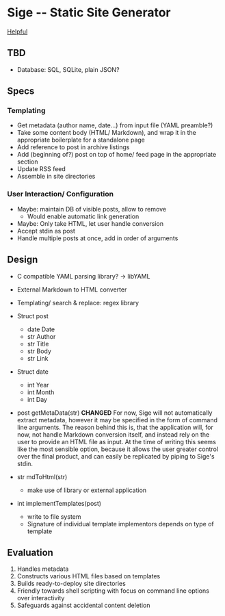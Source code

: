 # Sige -- Static Site Generator
[Helpful](https://github.com/oz123/awesome-c)

## TBD
* Database: SQL, SQLite, plain JSON?

## Specs
### Templating
* Get metadata (author name, date...) from input file (YAML preamble?)
* Take some content body (HTML/ Markdown), and wrap it in the appropriate boilerplate for a standalone page
* Add reference to post in archive listings
* Add (beginning of?) post on top of home/ feed page in the appropriate section
* Update RSS feed
* Assemble in site directories

### User Interaction/ Configuration
* Maybe: maintain DB of visible posts, allow to remove
	* Would enable automatic link generation
* Maybe: Only take HTML, let user handle conversion
* Accept stdin as post
* Handle multiple posts at once, add in order of arguments

## Design
* C compatible YAML parsing library? -> libYAML
* External Markdown to HTML converter
* Templating/ search & replace: regex library

* Struct post
	* date Date
	* str Author
	* str Title
	* str Body
	* str Link

* Struct date
	* int Year
	* int Month
	* int Day

* post getMetaData(str) **CHANGED**
	For now, Sige will not automatically extract metadata, however it may be specified in the form of command line arguments.
	The reason behind this is, that the application will, for now, not handle Markdown conversion itself, and instead rely on the user to provide an HTML file as input.
		At the time of writing this seems like the most sensible option, because it allows the user greater control over the final product, and can easily be replicated by piping to Sige's stdin.
* str mdToHtml(str)
	* make use of library or external application
* int implementTemplates(post)
	* write to file system
	* Signature of individual template implementors depends on type of template

## Evaluation
1. Handles metadata
2. Constructs various HTML files based on templates
3. Builds ready-to-deploy site directories
4. Friendly towards shell scripting with focus on command line options over interactivity
5. Safeguards against accidental content deletion
